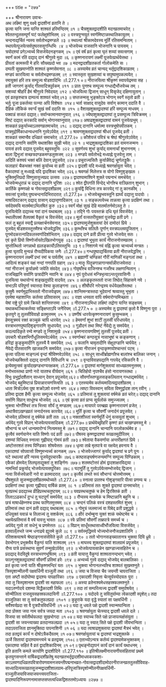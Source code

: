 +++
title = "२७७"

+++
श्रीनारायण उवाच-  
अथ लक्ष्मि! शृणु वक्ष्ये द्वादशीनां व्रतानि ते ।  
कृत्वा यानि जना यान्ति शाश्वतं हरिमन्दिरम् ॥१ ॥
चैत्रशुक्लद्वादशीति मदनव्रतमाचरेत् ।  
श्वेततन्दुलसम्पूर्णं घटं फलेक्षुशोभितम् ॥२ ॥
वस्त्रयुग्मयुतं स्वर्णमिष्टान्नस्थालिकायुतम् ।  
चन्दनाद्यर्चितं न्यस्य सर्वतोभद्रमण्डले ॥३ ॥
स्थाल्यां श्रीकामदेवस्य मूर्तिं रतिसमन्विताम् ।  
स्थापयेत्पूजयेत्सर्वपुष्परससुगन्धिभिः ।४ ॥
भोजयेच्च राजसानि भोजनानि च पायसम् ।  
त्रयोदश्यां प्रगेऽभ्यर्च्य विसर्जयेदनङ्गकम् ॥५ ॥
एवं वर्षं व्रतं कृत्वा घृतं शय्यां सवत्सगाम् ।  
स्वर्णं कामं रतिं दद्याद् दानं श्रीगुरवे मुदा ॥६ ॥
कृष्णनारायणं लक्ष्मीं पूजयेत्प्रार्थयेत्तथा ।  
प्रीयतां कामरूपी मे हरिः सौख्यप्रदो भव ॥७ ॥
मदनद्वादशीव्रतकर्ता गोलोकमेति सः ।  
दम्पती सुखमाप्नोति शाश्वतं कृष्णसेवनात् ॥८ ॥
अस्यामेव व्रतं चान्यद् भर्तृद्वादशिकाव्रतम् ।  
मण्डपं कारयित्वा च सर्वतोभद्रमण्डलम् ॥९ ॥
स्वास्तृता सुखशय्यां च सपुष्पामुपकल्पयेत् ।  
रमायुक्तं हरि तत्र सम्पूज्य षोडशादिभिः ॥1.277.१ ०॥
नीराजयित्वा श्रीकृष्णं स्वापयेद्रमया सह ।  
व्रती जागरणं कुर्याद् गीतवादित्रपूर्वकम् ॥११ ॥
प्रातः पुनश्च सम्पूज्य गन्धाद्यैर्भोजयेच्च तम् ।  
सशय्यां श्रीहरिं हैमं श्रीगुरवे निवेदयत् ॥१२ ॥
भोजयित्वा द्विजान् साधून् विसृजेद् दक्षिणायुतान् ।  
एवं व्रतकृश्चात्र दाम्पत्यं शाश्वतं भवेत्॥१३ ॥
सप्तजन्मसु भुङ्क्तेऽत्र भोगान् स्वर्गे स्तृतो व्रती ।  
भर्तुः पूजा प्रकर्तव्या पत्न्या अपि विशेषतः ॥१४॥
भर्ता साक्षाद् वासुदेवः सर्वान् कामान् ददाति वै ।  
दैहिकं लौकिकं स्वर्ग्यं सुखं सर्वं ददाति सः ॥१५ ॥
वैशाखशुक्लद्वादश्यां हरिं सम्पूज्य माधवम् ।  
पक्वान्नं सजलं दद्यात्। सर्वान्कामानवाप्नुयात् ॥१६ ॥
ज्येष्ठशुक्लद्वादश्यां तु प्रसम्पूज्य त्रिविक्रमम् ।  
मिष्टं दद्यात् करकादि सर्वान् भोगानवाप्नुयात् ॥१७॥
अषाढशुक्लद्वादश्यां वामनं पूजयेत्प्रभुम् ।  
शाकव्रतं प्रकुर्याच्चाऽलवणव्रतमाचरेत् ॥१८ ॥
दद्याद् दानानि धर्मात्मा वस्त्रभूषोपवीतकम् ।  
पात्रमुद्रोर्मिकाधान्यधनानि गुरवेऽर्पयेत् ॥१९ ॥
श्रावणशुक्लाद्वादश्यां श्रीधरं पूजयेद् व्रती ।  
शाकव्रतं समाप्यैव दधिव्रतं समाचरेत् ॥1.277.२० ॥
कौशेयजं पवित्रं च श्रेष्ठं श्रीगुरवेऽर्पयेत् ।  
दद्याद् दानानि सर्वाणि यथाशक्ति सुखी भवेत् ॥२ १ ॥
भाद्रशुक्लद्वादशिका व्रतं वामनजन्मनः ।  
पायसं हरये दद्यात् पूजयेत् बहुवस्तुभिः ॥२२ ॥
सुवर्णस्य शुभां कुर्याद् वामनार्चां शुभाननाम् ।  
बाला द्विभुजां सच्छत्रदण्डकमण्डलुस्रजम् ॥२३ ॥
मण्डपे सर्वतोभद्रे मध्याह्ने पूजयेत्तु ताम् ।  
अदितिं कश्यपं भक्तं बलिं देवान् प्रपूजयेत् ॥२४॥
प्रचुराज्यसितैः कुर्यान्नैवेद्यं चूर्णलड्डुकैः ।  
फलाहारं चैकभक्तं नक्तं कुर्याच्च वा व्रती ॥२५॥
द्वादशी यदि मध्याह्ने श्रवणर्क्षयुता भवेत् ।  
वैकादश्यां तु मध्याह्ने यदि द्वादशिका भवेत् ॥२६॥
श्रवणर्क्ष मिलेत्तत्र स योगो विष्णुशृङ्खलः ।  
भुक्तिमुत्तिप्रदो विष्णुसायुज्यप्रद उत्सवः ॥२७॥
द्वादश्यामाश्विने शुक्ले पद्मनाभं समर्चयेत् ।  
भोजयेन्मधुरान्नं च दद्याद् दानानि भूरिशः ॥२८॥
श्वेत द्वीपगतिं विन्देद् भोगाँश्च वाञ्छितान् शुभान् ।  
कार्तिके कृष्णपक्षे च गोवत्सद्वादशीव्रतम् ॥२९॥
कुर्याद्वै विधिना तत्र कारयेद् गां तु कानकीम् ।  
सवत्सां पूजयेत् पुष्पचन्दनादिभिरादरात् ॥1.277.३० ॥
भोजयेच्छुभवस्तूनि ह्यर्घ्यं दद्यात्तु पादयोः ।  
माषादिवटकान् दद्याद् ग्रासान् दद्यात्तृणादिकान् ॥३ १ ॥
सङ्कल्पयेच्च तान्नत्वा कृत्वा प्रदक्षिणं तथा ।  
सर्वदेवमयि मातर्ममाऽभिलषितं कुरु ॥३२॥
स्वर्गं मोक्षं सुखं देहि मातर्मातर्नमोऽस्तु ते ।  
पूजयित्वेति दद्याच्च गवां दानं यथाबलम् ॥३३ ॥
तद्दिने गोः पयस्तक्रं दधि घृतं विवर्जयेत् ।  
स्थालीपक्वं तैलपक्वं वैकृतं च विवर्जयेत् ॥३४॥
मूर्तां वत्सतरीयुक्तां पूजयेद्वा व्रती प्रगे ।  
फलं तु बहुलं स्याद्वै प्रत्यक्षार्चनसेवनात् ॥३५॥
द्वादश्यामूर्जशुक्लायां देवं दामोदरं प्रिये ।  
पूजयेत् षोडशवस्तूत्तमैश्च भोजयेद्धरिम् ॥३६॥
कुम्भाँश्च सलिलैः पूर्णान् वस्त्रपल्लवपूजितान् ।  
पूगमोदकरत्नादिफलस्वर्णादिशोभितान् ॥३७॥
दद्याद् दाने व्रती प्रीत्या गुरवे भोजयेत् सतः ।  
एवं कृते प्रियो विष्णोर्जायतेऽखिलभोगयुक् ॥३८॥
द्वादश्यां भूभृता कार्यं नीराजनोत्तमव्रतम् ।  
सुप्तोत्थितो जगन्नाथो ह्यलङ्कार्योऽतिवस्तुभिः ॥३ ९॥
निशागमे नवं वह्निं कृत्वा चाभ्यर्च्य मन्त्रतः ।  
हुत्वा घृतादि मुन्यन्नं रौप्यदीपिकया जनैः ॥1.277.४०॥
गन्धपुष्पाद्यर्चितया व्रती नीराजयेद्धरिम् ।  
कृष्णनारायनं लक्ष्मीं प्रभां रमां च पार्वतीम् ॥४१ ॥
ब्रह्माणीं चण्डिकां गौरीं माणिकीं मङ्गलां तथा ।  
आदित्यं शङ्करं यक्षं नन्दां गणपतिं ग्रहान् ॥४२॥
मातॄः पितॄन्नगान्नागान्सर्वान्नीराजयेत्तदा ।  
गवां नीराजनं कुर्यान्नमो जयेति संवदेत् ॥४३॥
गोवृषाँश्च वाजिनश्च गजाँश्च लक्षणान्वितान् ।  
राजचिह्नानि सर्वाणि छत्रादीनि नवानि च ॥४४॥
नृपं पुरोधसं मन्त्रिभृत्याऽन्तःपुरवासिनीः ।  
पूजयित्वा यथायोग्यं शङ्खतूर्यादि वादयेत् ॥४५ ॥
अलङ्कृतस्ततो राजा तिष्ठेत् सिंहासने नवे ।  
सभाऽपि परिपूर्णा स्यात्तदा वेश्या कुलाङ्गना ॥४६॥
शीर्षोपरि नरेन्द्रस्य वर्धयेदक्षतैस्तथा ।  
कुसुमैः स्वर्णमुद्राभिस्ततो नीराजयेन्नृपम् ॥४७॥
शान्तिमन्त्रास्तदा भूदेवानां श्रव्यास्तु भूभृता ।  
एवमेषा महाशान्तिः कर्तव्या प्रतिवासरम् ॥४८ ॥
राज्ञा धनवता वापि वर्षमारोग्यमिच्छता ।  
येषां राष्ट्रे पुरे ग्रामे क्रियते शान्तिरुत्तमा ॥४९ ॥
नीराजनाऽभिधा लक्ष्मि! तद्रोगा यान्ति सङ्क्षयम् ।  
यथाकथञ्चित्कर्तव्या सङ्क्षिप्ताऽपि जनैरियम् ॥1.277.५ ० ॥
अस्यामेव तु द्वादश्यां कृतो वै विष्णुना पुरा ।  
कृतयुगे तु तुलसीविवाहो व्रतमुत्तमम् ॥५ १ ॥
उष्णीषं धारयेत्कृष्णनारायणं कुसुम्भकम् ।  
हेमसूत्रमयं रक्तं कञ्चुकं चापि धारयेत् ॥५२ ॥
हेमवर्णां शुभां शाटीं तुलसीं परिधापयेत् ।  
वस्त्राभरणपुष्पादिशृङ्गाराणि सुधापयेत् ॥५३ ॥
गुडौदनं तथा मिष्टं नैवेद्ये तु समर्पयेत् ।  
कदल्यादिकृते रम्ये मण्डपे तु निशामुखे ॥५४॥
कृष्णनारायणविष्णुं तुलसीं पूजयेद् व्रती ।  
उपचारैः षोडशभिर्गोधूलिसमयेऽर्चयेत् ॥५५ ॥
स्वर्णाम्बरं कण्ठसूत्रं नासाभूषां च कङ्कणान् ।  
हरिद्रां कुङ्कुमादीनि तुलस्यै वै समर्पयेत् ॥५६ ॥
फलानि चामृतादीनि सेक्षुदण्डानि चार्पयेत् ।  
नैवेद्ये पीतसाराणि खाजकानि समर्पयेत् ॥५७॥
कृत्वा नीराजनं वृन्दाकृष्णयोश्चान्तरं पटम् ।  
कृत्वा पठित्वा माङ्गल्यं वृन्दां श्रीविष्णवेऽर्पयेत् ॥५८ ॥
साधून् साध्वीर्ब्राह्मणाँश्च बालांश्च बालिका जनान् ।  
भोजयेच्छक्तितो दद्याद् दानानि विविधानि च ॥५९ ॥
वृन्दाविवाहपद्यानि गापयेद् रसिकानि वै ।  
इत्येवमुत्सवं कुर्यादखण्डभाग्यरक्षकम् ॥1.277.६० ॥
द्वादश्यां मार्गशुक्लायां साध्यव्रतमनुत्तमम् ।  
मनोभवस्तथा प्राणो नरो यातश्च वीर्यवान् ॥६१ ॥
चितिर्हयो नृपश्चैव हंसो नारायणस्तथा ।  
विभुः प्रभुर्द्वादशैतान् साध्यान् देवान् प्रपूजयेत्॥६२॥
सौवर्णांस्तण्डुलसङ्कल्पितान् गन्धाद्यमर्पयेत् ।  
भोजयेद् बहुमिष्टान्नं प्रियान्नारायणस्त्विति ॥६ ३ ॥
एतस्यामेव कर्तव्यमादित्यद्वादशीव्रतम् ।  
धाता मित्रोऽर्यमा पूषा शक्रोंऽशो वरुणो भगः ॥६४॥
त्वष्टा विवस्वान् सविता विष्णुर्द्वादश तान् रवीन् ।  
प्रतिमा द्वादश हैमीः कृत्वा सम्पूज्य भोजयेत् ॥६५ ॥
प्रतिमासं तु शुक्लायां वर्षमेकं व्रतं चरेत्॥
दद्याद् दानानि सर्वाणि विप्रान् साधूंश्च भोजयेत् ॥६६ ॥
एवं कृत्वा व्रतं प्राप्य सूर्यलोकं समुज्ज्वलम् ।  
भुक्त्वा भोगाँश्चिरं तत्र भित्त्वा सौर्यं तु मण्डलम् ॥६७॥
मायापरे परम्ब्रह्म कृष्णनारायणं व्रजेत् ।  
अथात्रैवाऽखण्डव्रतं जनार्दनस्य कारयेत् ॥६८॥
मूर्तिं कृत्वा च सौवर्णीं जनार्दनं प्रपूजयेत् ।  
भोजयेत् प्रतिमासं तु वर्षमेकं व्रती ततः ॥६९॥
नक्ताशीस्तां स्वर्णमूर्तिं धेनुं वत्सयुतां शुभाम् ।  
अर्पयेद् गुरवे विप्रान् भोजयेत्पायसादिकम् ॥1.277.७०॥
प्रार्थयेच्छ्रीहरिं कृष्ण! व्रतं चाखण्डमस्तु मे ।  
सौभाग्यं च धनं धान्यमारोग्यं नित्यमस्तु मे ॥७१॥
दद्याद् दानानि चान्यानि परलोकार्थमेव ह ।  
कृत्वैवं स्वर्णयानेन याति विष्णोः पदं व्रती ॥७२॥
पौषस्य कृष्णद्वादश्यां रूपव्रतमुदीरितम् ।  
दशम्यां विधिवत् स्नात्वा गृह्णीयाद् गोमयं व्रती ॥७३॥
श्वेताया वैकवर्णाया अन्तरीक्षगतं प्रिये ।  
अष्टोत्तरशतं तस्य पिण्डिकाः शोषयेत्ततः ॥७४॥
धृत्वा ताम्रे मृतपात्रे वा रक्षयेत् हवनाय वै ।  
एकादश्यां सोपवासो विष्णुमभ्यर्च्य कानकम् ॥७५ ॥
भोजयेज्जागरं कुर्याद् द्वादश्यां च प्रगे पुनः ।  
घटे स्थाल्यां हरिं न्यस्य पूजयेदुपचारकैः ॥७६॥
काष्ठसङ्घर्षणजन्यमग्निं सम्पूज्य पिण्डिकाम् ।  
एकैकां होमयेत् तिलघृताद्युक्तां तु शार्ङ्गिणः ॥७७॥
शतमष्टोत्तरं होमं द्वादशाक्षरविद्यया ।  
नामभिर्वा प्रकुर्याद् भोजयेत्पायसपूरिकाः ॥७८॥
घटमूर्तिं तु गुरवेऽर्पयेत्सम्भोजयेद् द्विजान् ।  
नत्वा विर्सजयेन्नारी नरो वा व्रतमादरात् ॥७९॥
कृत्वैवं लभते रूपं सौभाग्यं चोत्तमोत्तमम् ।  
पौषशुवले सुजन्मद्वादशीव्रतमथोच्यते ॥1.277.८० ॥
स्नात्वा प्रातश्च गोशृङ्गवारि पीत्वा प्रणम्य च ।  
प्रदक्षिणां तथा कृत्वा गृह्णीयाद् वार्षिकं व्रतम् ॥८ १ ॥
प्रतिमासं ततः शुक्ले द्वादश्यां दानमाचरेत् ।  
घृतप्रस्थं प्रदद्याच्च व्रीहिप्रस्थचतुष्टयम् ॥८२॥
यवप्रस्थचतुष्कं च हेम द्विरक्तिकं व्रती ।  
तिलाऽऽढकार्धं दुग्धं तु घटपूर्णं समर्पयेत् ॥८३ ॥
रौप्यस्य मासमेकं च मिष्टान्नानि बहूनि च ।  
छत्रं माषार्धहेम्नश्च प्रस्थ फाणितमुत्तमम् ॥८४ ॥
चन्दनं पलिकं वस्त्रं दशहस्तमितं शुभम् ।  
प्रतिमासं तथा दानं व्रती दद्याद् यथाबलम् ॥८५ ॥
गोमूत्रं जलमाज्यं वा पिबेद् व्रती प्रशुद्धये ।  
दधियुक्तं यवान्नं च तिलाज्यं तु सशर्करम् ॥८६ ॥
क्षीरं दर्भाम्बुना युक्तं शाकं यथेष्टमेव च ।  
भक्षयेत्प्रतिमासं वै वर्षं यावत्तु भावतः ॥८७ ॥
रवेः प्रतिमां सौवर्णीं ताम्रपात्रे समर्च्य च ।  
अर्पयेद् गुरवे तां सधेनुं च प्रणमेत्ततः ॥८८ ॥
विप्रान् साधूँस्तथासाध्वीर्भोजयित्वा विसर्जयेत् ।  
व्रतवाल्ँलभते जन्म धनाढ्ये ह्युत्तमे कुले ॥८ ९ ॥
सर्वस्मृद्धिमये भोज्यभोजनौजःप्रशालिनि ।  
रतिशक्त्याश्रये श्रेष्ठाङ्गनासंसेविते कुले ॥1.277.९० ॥
ततो भोगानसङ्ख्यातानत्र भुक्त्वा दिवि ध्रुवे ।  
देवभोगान् प्रभुक्त्वैव वैकुण्ठं याति शाश्वतम् ॥९१ ॥
माघस्य शुक्लद्वादश्यां शालग्रामं प्रपूजयेत् ।  
रौप्य पात्रे प्रसंस्थाप्य सुवर्णं तन्मुखेऽर्पयेत् ॥९२ ॥
भोजयेत्पायसान्नेन खाण्डाज्यसहितेन च ।  
प्रदद्याद् वेदविदुषे वस्त्राभरणभूषितम् ॥९३ ॥
व्रती यायात्तु वैकुण्ठं शाश्वतानन्दभाग् भवेत् ।  
फाल्गुनशुक्लद्वादश्यां सौवर्णीं प्रतिमां हरेः ॥९४ ॥
अभ्यर्च्य गुरवे दद्याद् भोजयेद् बालबालिकाः ।  
व्रतं कृत्वा जनो याति श्रीकृष्णमन्दिरं यतः ॥९५ ॥
भुक्त्वा भोगानलभ्याँश्च शाश्वतं सुखमश्नुते ।  
त्रिस्पृशान्मीलनी पक्षवर्धिनी वञ्जुली तथा ॥९६ ॥
जया च विजया चैव जयन्ती चापराजिता ।  
एता अष्टौ सदोपोष्या द्वादश्यः पापहारिकाः ॥९७ ॥
एकादशी निवृत्ता चेत्सूर्यस्योदयतः पुरा ।  
तदा तु त्रिस्पृशानाम द्वादशी सा महाफला ॥९८ ॥
अस्या व्रतेनाश्वमेधसहस्रफलमश्नुते ।  
यदाऽरुणोदये दशम्या विद्धैकादशी तिथिः ॥९९ ॥
तदा तां सम्परित्यज्य द्वादशीं समुपोषयेत् ।  
सोन्मीलिता राजसूयसहस्रफलदायिनी ॥1.277.१०० ॥
यदोदये तु सवितुर्याम्या त्वेकादशी स्पृशेत्॥
तदा वञ्जुलिका सा तु सर्वक्रतुफलप्रदा ॥१०१ ॥
कुहूराके यदा वृद्धे स्यातां सा पक्षवर्धिनी ।  
सर्वैश्वर्यप्रदा सा वै पुत्रपौत्रविवर्धिनी ॥१ ०२॥
यदा तु धवले पक्षे द्वादशी स्यान्मघान्विता ।  
तदा प्रोक्ता जया नाम सर्वत्र जयदा मता ॥१०३ ॥
श्रवणर्क्षयुता चेत्स्याद् द्वादशी धवले दले ।  
विजया सा सर्वतीर्थफलदा सुखभोगदा ॥१ ०४॥
यदा स्याच्च सिते पक्षे प्राजापत्यर्क्षसंयुता ।  
द्वादशी सा जयन्त्याख्या व्रतदानफलप्रदा ॥१ ०५॥
यदा तु स्यात् सिते पक्षे द्वादशी जीवभान्विता ।  
तदाऽपराजिता ज्ञानमुक्तिदा पापनाशिनी ॥१ ०६ ॥
यदा त्वाषाढशुक्लाया द्वादश्यां मैत्रभं भवेत् ।  
तदा व्रतद्वयं कार्यं न दोषोऽत्रैकदैवतम् ॥१ ०७॥
श्रवणर्क्षयुतायां च द्वादश्यां भाद्रशुक्लके ।  
ऊर्जे सितायां द्वादश्यामन्त्यभे च व्रतद्वयम् ॥१०८॥
एताभ्योऽन्यत्र कर्तव्यं द्वादश्यामेकभुक्तकम् ।  
एकादश्या सहितं वै व्रतं द्वादशिकादिनम् ॥१ ०९॥
पृथङ्नोद्यापनं कार्यं दानं कार्यं यथाधनम् ।  
इति व्रतानि कमले कार्याणि द्वादशीदिने ॥1.277.११० ॥
इतिश्रीलक्ष्मीनारायणीयसंहितायां प्रथमे कृतयुगसन्ताने वार्षिकद्वादशीव्रतेषु मदनव्रतभर्तृद्वादशीमाधवकरकशा-  
काऽलवणदधिव्रतपवित्रारोपणवामनजयन्तीपद्मनाभव्रत-गोवत्सद्वादशीदामोदरनीराजनव्रततुलसीविवाह-  
साध्यादित्यरूपव्रतसुजन्मद्वादशीशालग्राम-हरिपूजात्रिस्पृशोन्मीलनीपक्षवर्धिनी-वञ्जुलीजयाविजयाजयन्त्यपराजिता-  
द्वादश्यादिनिरूपणनामासप्तसप्तत्यधिकद्विशततमोऽध्यायः ॥२७७ ॥
    
